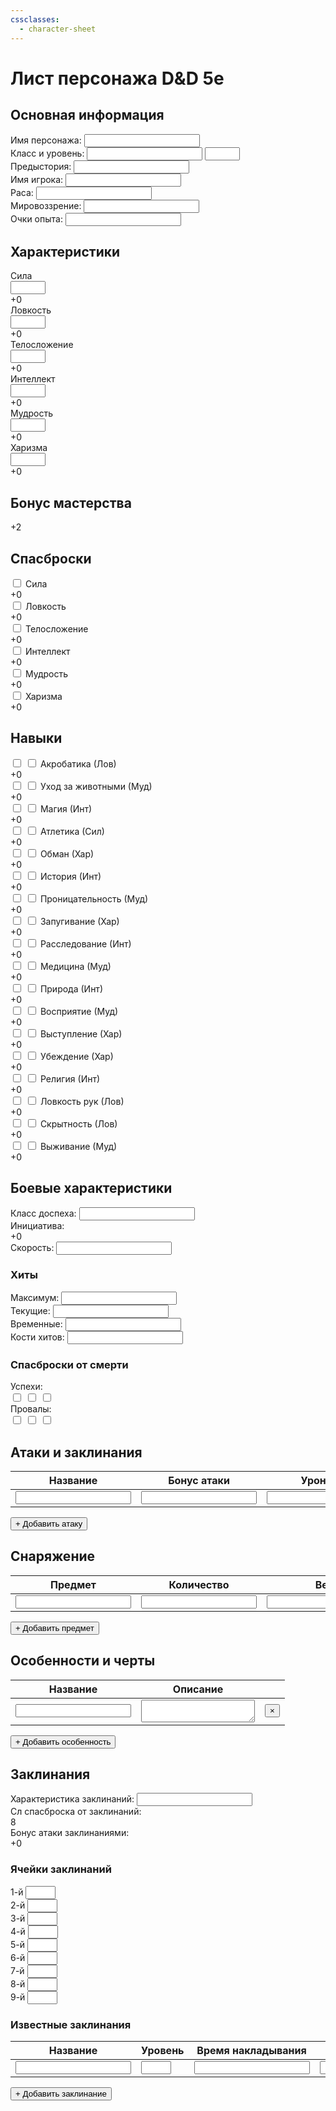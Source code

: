 ```yaml
---
cssclasses:
  - character-sheet
---
```


# Лист персонажа D&D 5e

<div class="character-sheet">
  <div class="section header">
    <h2>Основная информация</h2>
    <div class="grid-2">
      <div class="field">
        <label>Имя персонажа:</label>
        <input type="text" name="name" />
      </div>
      <div class="field">
        <label>Класс и уровень:</label>
        <input type="text" name="class" />
        <input type="number" name="level" min="1" max="20" />
      </div>
      <div class="field">
        <label>Предыстория:</label>
        <input type="text" name="background" />
      </div>
      <div class="field">
        <label>Имя игрока:</label>
        <input type="text" name="playerName" />
      </div>
      <div class="field">
        <label>Раса:</label>
        <input type="text" name="race" />
      </div>
      <div class="field">
        <label>Мировоззрение:</label>
        <input type="text" name="alignment" />
      </div>
      <div class="field">
        <label>Очки опыта:</label>
        <input type="number" name="experience" />
      </div>
    </div>
  </div>
  <div class="section abilities">
    <h2>Характеристики</h2>
    <div class="grid-6">
      <div class="ability">
        <div class="ability-name">Сила</div>
        <input type="number" name="strength" min="1" max="30" />
        <div class="modifier">+0</div>
      </div>
      <div class="ability">
        <div class="ability-name">Ловкость</div>
        <input type="number" name="dexterity" min="1" max="30" />
        <div class="modifier">+0</div>
      </div>
      <div class="ability">
        <div class="ability-name">Телосложение</div>
        <input type="number" name="constitution" min="1" max="30" />
        <div class="modifier">+0</div>
      </div>
      <div class="ability">
        <div class="ability-name">Интеллект</div>
        <input type="number" name="intelligence" min="1" max="30" />
        <div class="modifier">+0</div>
      </div>
      <div class="ability">
        <div class="ability-name">Мудрость</div>
        <input type="number" name="wisdom" min="1" max="30" />
        <div class="modifier">+0</div>
      </div>
      <div class="ability">
        <div class="ability-name">Харизма</div>
        <input type="number" name="charisma" min="1" max="30" />
        <div class="modifier">+0</div>
      </div>
    </div>
  </div>
  <div class="section proficiency">
    <h2>Бонус мастерства</h2>
    <div class="proficiency-bonus">+2</div>
  </div>
  <div class="section saving-throws">
    <h2>Спасброски</h2>
    <div class="grid-3">
      <div class="saving-throw">
        <input type="checkbox" name="strengthSaveProficient" />
        <label>Сила</label>
        <div class="modifier">+0</div>
      </div>
      <div class="saving-throw">
        <input type="checkbox" name="dexteritySaveProficient" />
        <label>Ловкость</label>
        <div class="modifier">+0</div>
      </div>
      <div class="saving-throw">
        <input type="checkbox" name="constitutionSaveProficient" />
        <label>Телосложение</label>
        <div class="modifier">+0</div>
      </div>
      <div class="saving-throw">
        <input type="checkbox" name="intelligenceSaveProficient" />
        <label>Интеллект</label>
        <div class="modifier">+0</div>
      </div>
      <div class="saving-throw">
        <input type="checkbox" name="wisdomSaveProficient" />
        <label>Мудрость</label>
        <div class="modifier">+0</div>
      </div>
      <div class="saving-throw">
        <input type="checkbox" name="charismaSaveProficient" />
        <label>Харизма</label>
        <div class="modifier">+0</div>
      </div>
    </div>
  </div>
  <div class="section skills">
    <h2>Навыки</h2>
    <div class="grid-3">
      <div class="skill">
        <input type="checkbox" name="acrobaticsProficient" />
        <input type="checkbox" name="acrobaticsExpert" />
        <label>Акробатика (Лов)</label>
        <div class="modifier">+0</div>
      </div>
      <div class="skill">
        <input type="checkbox" name="animalHandlingProficient" />
        <input type="checkbox" name="animalHandlingExpert" />
        <label>Уход за животными (Муд)</label>
        <div class="modifier">+0</div>
      </div>
      <div class="skill">
        <input type="checkbox" name="arcanaProficient" />
        <input type="checkbox" name="arcanaExpert" />
        <label>Магия (Инт)</label>
        <div class="modifier">+0</div>
      </div>
      <div class="skill">
        <input type="checkbox" name="athleticsProficient" />
        <input type="checkbox" name="athleticsExpert" />
        <label>Атлетика (Сил)</label>
        <div class="modifier">+0</div>
      </div>
      <div class="skill">
        <input type="checkbox" name="deceptionProficient" />
        <input type="checkbox" name="deceptionExpert" />
        <label>Обман (Хар)</label>
        <div class="modifier">+0</div>
      </div>
      <div class="skill">
        <input type="checkbox" name="historyProficient" />
        <input type="checkbox" name="historyExpert" />
        <label>История (Инт)</label>
        <div class="modifier">+0</div>
      </div>
      <div class="skill">
        <input type="checkbox" name="insightProficient" />
        <input type="checkbox" name="insightExpert" />
        <label>Проницательность (Муд)</label>
        <div class="modifier">+0</div>
      </div>
      <div class="skill">
        <input type="checkbox" name="intimidationProficient" />
        <input type="checkbox" name="intimidationExpert" />
        <label>Запугивание (Хар)</label>
        <div class="modifier">+0</div>
      </div>
      <div class="skill">
        <input type="checkbox" name="investigationProficient" />
        <input type="checkbox" name="investigationExpert" />
        <label>Расследование (Инт)</label>
        <div class="modifier">+0</div>
      </div>
      <div class="skill">
        <input type="checkbox" name="medicineProficient" />
        <input type="checkbox" name="medicineExpert" />
        <label>Медицина (Муд)</label>
        <div class="modifier">+0</div>
      </div>
      <div class="skill">
        <input type="checkbox" name="natureProficient" />
        <input type="checkbox" name="natureExpert" />
        <label>Природа (Инт)</label>
        <div class="modifier">+0</div>
      </div>
      <div class="skill">
        <input type="checkbox" name="perceptionProficient" />
        <input type="checkbox" name="perceptionExpert" />
        <label>Восприятие (Муд)</label>
        <div class="modifier">+0</div>
      </div>
      <div class="skill">
        <input type="checkbox" name="performanceProficient" />
        <input type="checkbox" name="performanceExpert" />
        <label>Выступление (Хар)</label>
        <div class="modifier">+0</div>
      </div>
      <div class="skill">
        <input type="checkbox" name="persuasionProficient" />
        <input type="checkbox" name="persuasionExpert" />
        <label>Убеждение (Хар)</label>
        <div class="modifier">+0</div>
      </div>
      <div class="skill">
        <input type="checkbox" name="religionProficient" />
        <input type="checkbox" name="religionExpert" />
        <label>Религия (Инт)</label>
        <div class="modifier">+0</div>
      </div>
      <div class="skill">
        <input type="checkbox" name="sleightOfHandProficient" />
        <input type="checkbox" name="sleightOfHandExpert" />
        <label>Ловкость рук (Лов)</label>
        <div class="modifier">+0</div>
      </div>
      <div class="skill">
        <input type="checkbox" name="stealthProficient" />
        <input type="checkbox" name="stealthExpert" />
        <label>Скрытность (Лов)</label>
        <div class="modifier">+0</div>
      </div>
      <div class="skill">
        <input type="checkbox" name="survivalProficient" />
        <input type="checkbox" name="survivalExpert" />
        <label>Выживание (Муд)</label>
        <div class="modifier">+0</div>
      </div>
    </div>
  </div>

  <!-- Боевые характеристики -->
  <div class="section combat-stats">
    <h2>Боевые характеристики</h2>
    <div class="grid-3">
      <div class="combat-stat">
        <label>Класс доспеха:</label>
        <input type="number" name="armorClass" min="0" />
      </div>
      <div class="combat-stat">
        <label>Инициатива:</label>
        <div class="modifier">+0</div>
      </div>
      <div class="combat-stat">
        <label>Скорость:</label>
        <input type="number" name="speed" min="0" />
      </div>
    </div>
    <div class="hit-points">
      <h3>Хиты</h3>
      <div class="grid-3">
        <div class="hp-stat">
          <label>Максимум:</label>
          <input type="number" name="maxHp" min="0" />
        </div>
        <div class="hp-stat">
          <label>Текущие:</label>
          <input type="number" name="currentHp" min="0" />
        </div>
        <div class="hp-stat">
          <label>Временные:</label>
          <input type="number" name="tempHp" min="0" />
        </div>
      </div>
    </div>
    <div class="hit-dice">
      <label>Кости хитов:</label>
      <input type="text" name="hitDice" />
    </div>
    <div class="death-saves">
      <h3>Спасброски от смерти</h3>
      <div class="grid-2">
        <div class="death-save">
          <label>Успехи:</label>
          <div class="boxes">
            <input type="checkbox" name="deathSaveSuccess0" />
            <input type="checkbox" name="deathSaveSuccess1" />
            <input type="checkbox" name="deathSaveSuccess2" />
          </div>
        </div>
        <div class="death-save">
          <label>Провалы:</label>
          <div class="boxes">
            <input type="checkbox" name="deathSaveFailure0" />
            <input type="checkbox" name="deathSaveFailure1" />
            <input type="checkbox" name="deathSaveFailure2" />
          </div>
        </div>
      </div>
    </div>
  </div>
  <div class="section attacks">
    <h2>Атаки и заклинания</h2>
    <table class="attacks-table">
      <thead>
        <tr>
          <th>Название</th>
          <th>Бонус атаки</th>
          <th>Урон/Тип</th>
          <th></th>
        </tr>
      </thead>
      <tbody>
        <tr>
          <td><input type="text" name="attack0Name" /></td>
          <td><input type="text" name="attack0Bonus" /></td>
          <td><input type="text" name="attack0Damage" /></td>
          <td><button class="delete-row">×</button></td>
        </tr>
      </tbody>
    </table>
    <button class="add-row" data-table="attacks-table">+ Добавить атаку</button>
  </div>
  <div class="section equipment">
    <h2>Снаряжение</h2>
    <table class="equipment-table">
      <thead>
        <tr>
          <th>Предмет</th>
          <th>Количество</th>
          <th>Вес</th>
          <th></th>
        </tr>
      </thead>
      <tbody>
        <tr>
          <td><input type="text" name="equipment0Name" /></td>
          <td><input type="number" name="equipment0Quantity" min="1" /></td>
          <td>
            <input type="number" name="equipment0Weight" min="0" step="0.1" />
          </td>
          <td><button class="delete-row">×</button></td>
        </tr>
      </tbody>
    </table>
    <button class="add-row" data-table="equipment-table">
      + Добавить предмет
    </button>
  </div>
  <div class="section features">
    <h2>Особенности и черты</h2>
    <table class="features-table">
      <thead>
        <tr>
          <th>Название</th>
          <th>Описание</th>
          <th></th>
        </tr>
      </thead>
      <tbody>
        <tr>
          <td><input type="text" name="feature0Name" /></td>
          <td><textarea name="feature0Description"></textarea></td>
          <td><button class="delete-row">×</button></td>
        </tr>
      </tbody>
    </table>
    <button class="add-row" data-table="features-table">
      + Добавить особенность
    </button>
  </div>
  <div class="section spells">
    <h2>Заклинания</h2>
    <div class="spellcasting-info">
      <div class="spellcasting-stat">
        <label>Характеристика заклинаний:</label>
        <input type="text" name="spellcastingAbility" />
      </div>
      <div class="spellcasting-stat">
        <label>Сл спасброска от заклинаний:</label>
        <div class="value">8</div>
      </div>
      <div class="spellcasting-stat">
        <label>Бонус атаки заклинаниями:</label>
        <div class="value">+0</div>
      </div>
    </div>
    <div class="spell-slots">
      <h3>Ячейки заклинаний</h3>
      <div class="grid-9">
        <div class="spell-slot">
          <label>1-й</label>
          <input type="number" name="spellSlot1" min="0" max="4" />
        </div>
        <div class="spell-slot">
          <label>2-й</label>
          <input type="number" name="spellSlot2" min="0" max="3" />
        </div>
        <div class="spell-slot">
          <label>3-й</label>
          <input type="number" name="spellSlot3" min="0" max="3" />
        </div>
        <div class="spell-slot">
          <label>4-й</label>
          <input type="number" name="spellSlot4" min="0" max="3" />
        </div>
        <div class="spell-slot">
          <label>5-й</label>
          <input type="number" name="spellSlot5" min="0" max="3" />
        </div>
        <div class="spell-slot">
          <label>6-й</label>
          <input type="number" name="spellSlot6" min="0" max="2" />
        </div>
        <div class="spell-slot">
          <label>7-й</label>
          <input type="number" name="spellSlot7" min="0" max="2" />
        </div>
        <div class="spell-slot">
          <label>8-й</label>
          <input type="number" name="spellSlot8" min="0" max="1" />
        </div>
        <div class="spell-slot">
          <label>9-й</label>
          <input type="number" name="spellSlot9" min="0" max="1" />
        </div>
      </div>
    </div>
    <div class="spells-known">
      <h3>Известные заклинания</h3>
      <table class="spells-table">
        <thead>
          <tr>
            <th>Название</th>
            <th>Уровень</th>
            <th>Время накладывания</th>
            <th>Дистанция</th>
            <th>Компоненты</th>
            <th>Длительность</th>
            <th></th>
          </tr>
        </thead>
        <tbody>
          <tr>
            <td><input type="text" name="spell0Name" /></td>
            <td><input type="number" name="spell0Level" min="0" max="9" /></td>
            <td><input type="text" name="spell0CastingTime" /></td>
            <td><input type="text" name="spell0Range" /></td>
            <td><input type="text" name="spell0Components" /></td>
            <td><input type="text" name="spell0Duration" /></td>
            <td><button class="delete-row">×</button></td>
          </tr>
        </tbody>
      </table>
      <button class="add-row" data-table="spells-table">
        + Добавить заклинание
      </button>
    </div>
  </div>
</div>

<script>
  document.addEventListener("DOMContentLoaded", function () {
    function addRow(tableId) {
      const table = document.querySelector(`.${tableId} tbody`);
      const newRow = table.insertRow();
      const template = table.querySelector("tr").cloneNode(true);
      newRow.innerHTML = template.innerHTML;
      const inputs = newRow.querySelectorAll("input, textarea");
      inputs.forEach((input) => {
        const name = input.getAttribute("name");
        const newName = name.replace(/\d+/, table.rows.length - 1);
        input.setAttribute("name", newName);
      });
    }
    document.querySelectorAll(".add-row").forEach((button) => {
      button.addEventListener("click", function () {
        addRow(this.dataset.table);
      });
    });
    document.addEventListener("click", function (e) {
      if (e.target.classList.contains("delete-row")) {
        const row = e.target.closest("tr");
        if (row.closest("tbody").rows.length > 1) {
          row.remove();
        }
      }
    });
    function calculateModifier(score) {
      return Math.floor((score - 10) / 2);
    }
    function updateModifiers() {
      const abilities = [
        "strength",
        "dexterity",
        "constitution",
        "intelligence",
        "wisdom",
        "charisma",
      ];
      abilities.forEach((ability) => {
        const score =
          parseInt(document.querySelector(`input[name="${ability}"]`).value) ||
          10;
        const modifier = calculateModifier(score);
        document.querySelector(
          `.ability[data-ability="${ability}"] .modifier`
        ).textContent = modifier >= 0 ? `+${modifier}` : modifier;
      });
    }
    document
      .querySelectorAll(
        'input[name^="strength"], input[name^="dexterity"], input[name^="constitution"], input[name^="intelligence"], input[name^="wisdom"], input[name^="charisma"]'
      )
      .forEach((input) => {
        input.addEventListener("change", updateModifiers);
      });
  });
</script>
